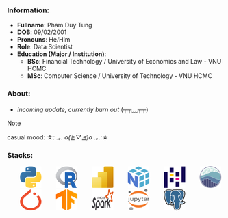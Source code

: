 ### Information:
- **Fullname**: Pham Duy Tung
- **DOB**: 09/02/2001
- **Pronouns**: He/Him
- **Role**: Data Scientist
- **Education (Major / Institution)**:
  + **BSc**: Financial Technology / University of Economics and Law - VNU HCMC
  + **MSc**: Computer Science / University of Technology - VNU HCMC

### About:
- *incoming update, currently burn out* (┬┬﹏┬┬)

>[!NOTE]
> casual mood: ☆*: .｡. o(≧▽≦)o .｡.:*☆

### Stacks:
<div align="left">
  <img src="resource_tech_stack_svg/python.svg" width="50" height="50" style="margin-left: 30px;"/> 
  <img src="resource_tech_stack_svg/r-lang.svg" width="50" height="50" style="margin-left: 30px;"/> 
  <img src="resource_tech_stack_svg/microsoft-power-bi.svg" width="50" height="50" style="margin-left: 30px;"/> 
  <img src="resource_tech_stack_svg/numpy.svg" width="50" height="50" style="margin-left: 30px;"/> 
  <img src="resource_tech_stack_svg/pandas-icon.svg" width="50" height="50" style="margin-left: 30px;"/> 
  <img src="resource_tech_stack_svg/seaborn-icon.svg" width="50" height="50" style="margin-left: 30px;"/> 
  <img src="resource_tech_stack_svg/pytorch-icon.svg" width="50" height="50" style="margin-left: 30px;"/>
  <img src="resource_tech_stack_svg/tensorflow.svg" width="50" height="50" style="margin-left: 30px;"/>
  <img src="resource_tech_stack_svg/apache-spark.svg" width="50" height="50" style="margin-left: 30px;"/>
  <img src="resource_tech_stack_svg/jupyter.svg" width="50" height="50"  style="margin-left: 30px;"/>
  <img src="resource_tech_stack_svg/postgresql.svg" width="50" height="50"  style="margin-left: 30px;"/>
</div>
